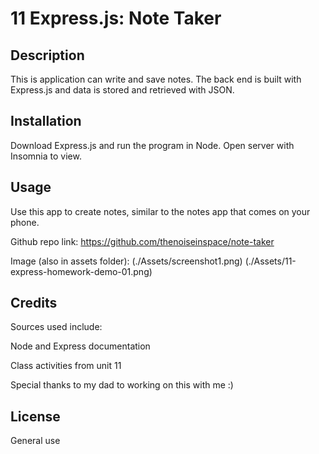 # 11 Express.js: Note Taker

## Description

This is application can write and save notes. The back end is built with Express.js and data is stored and retrieved with JSON. 

## Installation 

Download Express.js and run the program in Node. Open server with Insomnia to view. 


## Usage

Use this app to create notes, similar to the notes app that comes on your phone.

Github repo link: https://github.com/thenoiseinspace/note-taker

Image (also in assets folder): 
(./Assets/screenshot1.png)
(./Assets/11-express-homework-demo-01.png)

## Credits

Sources used include: 

Node and Express documentation

Class activities from unit 11   

Special thanks to my dad to working on this with me :)

## License 

General use

